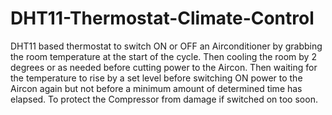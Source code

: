 # DHT11-Thermostat-Climate-Control
DHT11 based thermostat to switch ON or OFF an Airconditioner by grabbing the room temperature at the start of the cycle. Then cooling the room by 2 degrees or as needed before cutting power to the Aircon. Then waiting for the temperature to rise by a set level before switching ON power to the Aircon again but not before a minimum amount of determined time has elapsed. To protect the Compressor from damage if switched on too soon.
